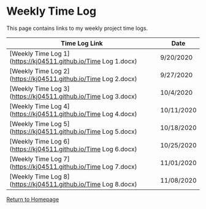 # Weekly Time Log

This page contains links to my weekly project time logs. 

**Time Log Link** | **Date**
------------ | -----------
[Weekly Time Log 1](https://kj04511.github.io/Time Log 1.docx) | 9/20/2020
[Weekly Time Log 2](https://kj04511.github.io/Time Log 2.docx) | 9/27/2020
[Weekly Time Log 3](https://kj04511.github.io/Time Log 3.docx) | 10/4/2020
[Weekly Time Log 4](https://kj04511.github.io/Time Log 4.docx) | 10/11/2020
[Weekly Time Log 5](https://kj04511.github.io/Time Log 5.docx) | 10/18/2020
[Weekly Time Log 6](https://kj04511.github.io/Time Log 6.docx) | 10/25/2020
[Weekly Time Log 7](https://kj04511.github.io/Time Log 7.docx) | 11/01/2020
[Weekly Time Log 8](https://kj04511.github.io/Time Log 8.docx) | 11/08/2020



[Return to Homepage](https://kj04511.github.io/)
